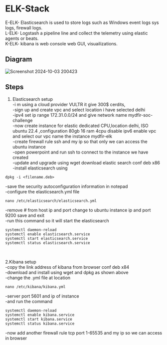 # ELK-Stack

E-ELK- Elasticsearch is used to store logs such as Windows event logs sys logs, firewall logs.<br>
L-ELK- Logstash a pipeline line and collect the telemetry using elastic agents or beats.<br>
K-ELK- kibana is web console web GUI, visuailizations.<br>
## Diagram
![Screenshot 2024-10-03 200423](https://github.com/user-attachments/assets/40d71674-5017-4e21-a1cc-9323739ee140)<br>
## Steps
1. Elasticsearch setup<br>
-i m using a cloud provider VULTR it give 300$ cerdits,<br>
-sign up and create vpc and select location i have selected delhi<br>
-ipv4 set ip range 172.31.0.0/24 and give network name mydfir-soc-challenge<br>
-now create instance for elastic dedicated CPU,location delhi, ISO ubuntu 22.4 ,configuration 80gb 16 ram 4cpu disable ipv6 enable vpc and select our vpc name the instance mydfir-elk<br>
-create firewall rule ssh and my ip so that only we can access the ubuntu instance <br>
-open powerpoint and run ssh to connect to the instance we have created<br>
-update and upgrade using wget download elastic search conf deb x86<br>
-install elasticsearch using
```
dpkg -i <filename.deb>
```
-save the security autoconfiguration information in notepad<br>
-configure the elasticsearch.yml file 
```
nano /etc/elasticsearch/elasticsearch.yml
```
-remove # from host ip and port change to ubuntu instance ip and port 9200 save and exit<br>
-run this command so it will start the elasticsearch 
```
systemctl daemon-reload
systemctl enable elasticsearch.service
systemctl start elasticsearch.service
systemctl status elasticsearch.service
```
<br>

2.Kibana setup<br>
-copy the link address of kibana from browser conf deb x84 <br>
-download and install using wget and dpkg as shown above <br>
-change the .yml file at location
```
nano /etc/kibana/kibana.yml
```
-server port 5601 and ip of instance <br>
-and run the command 
```
systemctl daemon-reload
systemctl enable kibana.service
systemctl start kibana.service
systemctl status kibana.service
```
-now add another firewall rule tcp port 1-65535 and my ip so we can access in browser 


